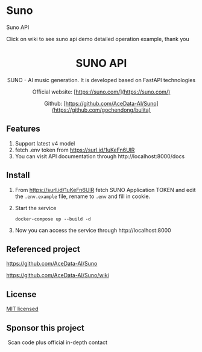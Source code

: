 # Suno
Suno API

Click on wiki to see suno api demo  detailed operation example, thank you

<div align="center">
<h1> SUNO API </h1>



SUNO - AI music generation. It is developed based on FastAPI technologies

Official website: [https://suno.com/](https://suno.com/)

Github: [https://github.com/AceData-AI/Suno](https://github.com/gochendong/bulita)
</div>

## Features

1. Support latest v4 model
2. fetch .env token from https://surl.id/1uKeFn6UlR
3. You can visit API documentation through http://localhost:8000/docs

## Install

1. From https://surl.id/1uKeFn6UlR fetch SUNO Application TOKEN and edit the `.env.example` file, rename to `.env` and fill in cookie.

2. Start the service

   ```
   docker-compose up --build -d
   ```

3. Now you can access the service through http://localhost:8000

## Referenced project

https://github.com/AceData-AI/Suno

https://github.com/AceData-AI/Suno/wiki

## License

[MIT licensed](./LICENSE)

## Sponsor this project



​                                                                                                            Scan code plus official in-depth contact
